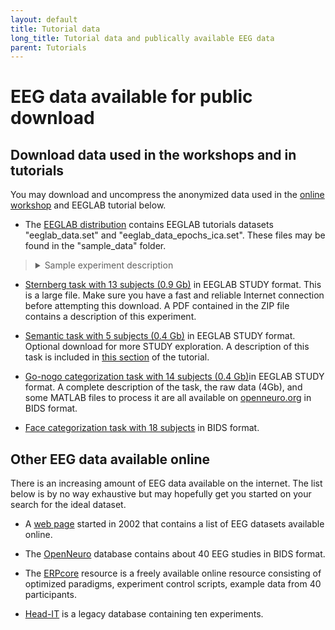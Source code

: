 ```yaml
---
layout: default
title: Tutorial data
long_title: Tutorial data and publically available EEG data
parent: Tutorials
---
```

EEG data available for public download
===

Download data used in the workshops and in tutorials
-------------------------------------

You may download and uncompress the anonymized data
used in the [online workshop](/workshops/Online_EEGLAB_Workshop) and EEGLAB tutorial below.

- The [EEGLAB distribution](https://sccn.ucsd.edu/eeglab/download.php) contains EEGLAB tutorials datasets "eeglab_data.set" and "eeglab_data_epochs_ica.set". These files may be found in the "sample_data" folder.
<blockquote>
<details>
  <summary>Sample experiment description</summary>
In this experiment, there were two types of events "square" and "rt";
"square" events correspond to the appearance of a filled disk in a green
colored square in the display and "rt" to the subject's button press. 
<br><br>
The disk could be presented in any of the five squares on the screen, one
with a green outline and the others with a blue one, distributed along the horizontal
axis. Here we only considered presentation on the left, i.e. positions 1
and 2 as indicated by the *position* field (at about 5.5 degrees and 2.7
degrees of horizontal visual angle, respectively). 
<br><br>
In this experiment, the
subject covertly attended to a selected location on the computer screen
(the green square) and responded with a quick thumb button press only
when the disk was presented at this location. They were to ignore
circles presented at the unattended locations (the blue squares). 
<br><br>
To
reduce the amount of data required to download and process, this dataset
contains only targets (i.e., "square") stimuli presented at the two
left-visual-field attended locations for a single subject. For more
details about the experiment, see <a href="http://sccn.ucsd.edu/science2002.html">this paper</a>.
<br><br>
When using events in an EEGLAB dataset, there are two required event
fields: *type* and *latency*, plus any number of additional user-defined
information fields. It is important to understand here that the names of
the fields were defined by the user creating the dataset, and that it is
possible to create, save, and load as many event fields as desired.
<br><br>
Note also that *type* and *latency* (lowercase) are two keywords
explicitly recognized by EEGLAB and that these fields *must* be defined
by the user unless importing epoch event information (Note: If only
field *latency* is defined, then EEGLAB will create field *type* with a
constant default value of 1 for each event). Unless these two fields are
defined, EEGLAB cannot handle events appropriately to
extract epochs, plot reaction times, etc.
</details>
</blockquote>

- [Sternberg task with 13 subjects (0.9 Gb)](http://sccn.ucsd.edu/eeglab/download/STUDYstern_125hz.zip) in EEGLAB STUDY format. This is a large file. Make
sure you have a fast and reliable Internet connection before attempting
this download. A PDF contained in the ZIP file contains a description of this experiment.

- [Semantic task with 5 subjects (0.4 Gb)](http://sccn.ucsd.edu/eeglab/download/STUDY5subjects.zip) in EEGLAB STUDY format. Optional download for
more STUDY exploration. A description of this task is included in [this section](/tutorials/10_Group_analysis/study_creation.html#description-of-the-5-subject-experiment-tutorial-data) of the tutorial.

- [Go-nogo categorization task with 14 subjects (0.4 Gb)](https://sccn.ucsd.edu/eeglab/download/animal_study.zip)in EEGLAB STUDY format. A complete description of the task, the raw data (4Gb), and some MATLAB files to process it are all available on [openneuro.org](https://openneuro.org/datasets/ds002680) in BIDS format.

- [Face categorization task with 18 subjects](https://openneuro.org/datasets/ds002718/versions/1.0.2) in BIDS format.

Other EEG data available online
-----------
There is an increasing amount of EEG data available on the internet. The list below is by no way exhaustive but may hopefully get you started on your search for the ideal dataset.

- A [web page](https://sccn.ucsd.edu/~arno/fam2data/publicly_available_EEG_data.html) started in 2002 that contains a list of EEG datasets available online.

- The [OpenNeuro](https://openneuro.org/) database contains about 40 EEG studies in BIDS format.

- The [ERPcore](https://erpinfo.org/erp-core) resource is a freely available online resource consisting of optimized paradigms, experiment control scripts, example data from 40 participants.

- [Head-IT](https://headit.ucsd.edu/) is a legacy database containing ten experiments.